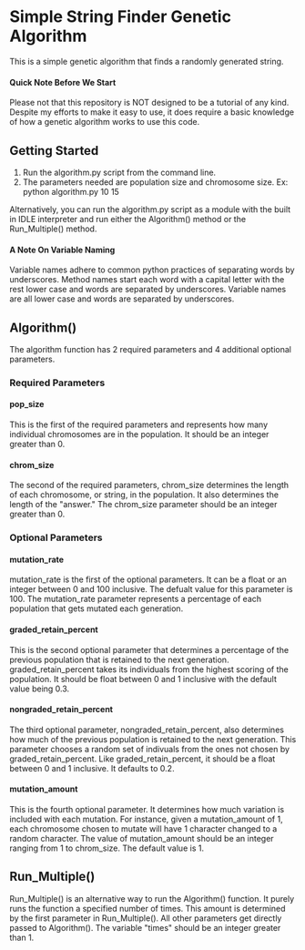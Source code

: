 # Simple String Finder Genetic Algorithm
This is a simple genetic algorithm that finds a randomly generated string.

#### Quick Note Before We Start
Please not that this repository is NOT designed to be a tutorial of any kind. Despite my efforts to make it easy to use, it does require 
a basic knowledge of how a genetic algorithm works to use this code.

## Getting Started
1. Run the algorithm.py script from the command line.
2. The parameters needed are population size and chromosome size.
Ex: python algorithm.py 10 15

Alternatively, you can run the algorithm.py script as a module with the built in IDLE interpreter and run either the Algorithm() method or the Run_Multiple() method.

#### A Note On Variable Naming
Variable names adhere to common python practices of separating words by underscores. Method names start each word with a capital letter with 
the rest lower case and words are separated by underscores. Variable names are all lower case and words are separated by underscores.

## Algorithm()
The algorithm function has 2 required parameters and 4 additional optional parameters.
### Required Parameters
  #### pop_size
  This is the first of the required parameters and represents how many individual chromosomes are in the population. It should be an
  integer greater than 0.
  #### chrom_size
  The second of the required parameters, chrom_size determines the length of each chromosome, or string, in the population. It also
  determines the length of the "answer." The chrom_size parameter should be an integer greater than 0.
### Optional Parameters
  #### mutation_rate
  mutation_rate is the first of the optional parameters. It can be a float or an integer between 0 and 100 inclusive. The defualt value for
  this parameter is 100. The mutation_rate parameter represents a percentage of each population that gets mutated each generation.
  #### graded_retain_percent
  This is the second optional parameter that determines a percentage of the previous population that is retained to the next generation. 
  graded_retain_percent takes its individuals from the highest scoring of the population. It should be float between 0 and 1 inclusive with 
  the default value being 0.3. 
  #### nongraded_retain_percent
  The third optional parameter, nongraded_retain_percent, also determines how much of the previous population is retained to the next
  generation. This parameter chooses a random set of indivuals from the ones not chosen by graded_retain_percent. Like
  graded_retain_percent, it should be a float between 0 and 1 inclusive. It defaults to 0.2.
  #### mutation_amount
  This is the fourth optional parameter. It determines how much variation is included with each mutation. For instance, given a
  mutation_amount of 1, each chromosome chosen to mutate will have 1 character changed to a random character. The value of mutation_amount
  should be an integer ranging from 1 to chrom_size. The default value is 1.

## Run_Multiple()
  Run_Multiple() is an alternative way to run the Algorithm() function. It purely runs the function a specified number of times. This amount
  is determined by the first parameter in Run_Multiple(). All other parameters get directly passed to Algorithm(). The variable "times"
  should be an integer greater than 1.
